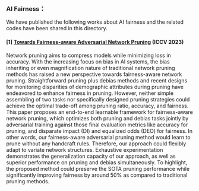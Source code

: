 ### AI Fairness：

We have published the following works about AI fairness and the related codes have been shared in this directory.

#### [1] **[Towards Fairness-aware Adversarial Network Pruning](https://openaccess.thecvf.com/content/ICCV2023/papers/Zhang_Towards_Fairness-aware_Adversarial_Network_Pruning_ICCV_2023_paper.pdf) (ICCV 2023)**

Network pruning aims to compress models while minimizing loss in accuracy. With the increasing focus on bias in AI systems, the bias inheriting or even magnification nature of traditional network pruning methods has raised a new perspective towards fairness-aware network pruning. Straightforward pruning plus debias methods and recent designs for monitoring disparities of demographic attributes during pruning have endeavored to enhance fairness in pruning. However, neither simple assembling of two tasks nor specifically designed pruning strategies could achieve the optimal trade-off among pruning ratio, accuracy, and fairness. This paper proposes an end-to-end learnable framework for fairness-aware network pruning, which optimizes both pruning and debias tasks jointly by adversarial training against those final evaluation metrics like accuracy for pruning, and disparate impact (DI) and equalized odds (DEO) for fairness. In other words, our fairness-aware adversarial pruning method would learn to prune without any handcraft rules. Therefore, our approach could flexibly adapt to variate network structures. Exhaustive experimentation demonstrates the generalization capacity of our approach, as well as superior performance on pruning and debias simultaneously. To highlight, the proposed method could preserve the SOTA pruning performance while significantly improving fairness by around 50% as compared to traditional pruning methods.